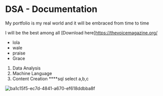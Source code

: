 # DSA - Documentation
My portfolio is my real world and it will be embraced from time to time

I will be the best among all [Download here]https://thevoicemagazine.org/
- lola
- wale
- praise
- Grace
1. Data Analysis
2. Machine Language
3. Content Creation
****sql
select a,b,c


![ba1c15f5-ec7d-4841-a670-ef618ddbba8f](https://github.com/user-attachments/assets/c2860518-ba8f-40e7-84b3-0dd0eb4708c6)
